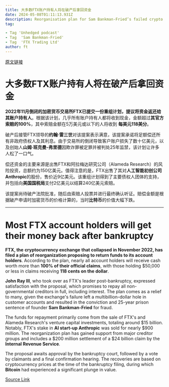 ```yaml
---
title: 大多数FTX账户持有人将在破产后拿回资金
date: 2024-05-08T01:11:13.931Z
description: Reorganisation plan for Sam Bankman-Fried’s failed crypto exchange will pay 118 cents on the dollar
tag: 

- Tag 'Unhedged podcast'
- Tag  'Sam Bankman-Fried'
- Tag  'FTX Trading Ltd'
author: ft
---
```


[原文链接](https://ft.com/content/c564c74f-de33-450e-bbc4-250849c980ab)

# 大多数FTX账户持有人将在破产后拿回资金

**2022年11月倒闭的加密货币交易所FTX已提交一份重组计划，提议将资金返还给其账户持有人**。根据该计划，几乎所有账户持有人都将收到现金，金额超过**其官方索赔的100%**，其中索赔金额在5万美元或以下的人将收到 **每美元118美分**。

破产后接管FTX领导的**约翰·雷三世**对该提案表示满意，该提案承诺将足额偿还所有非政府债权人及其利息。由于交易所的倒闭导致客户账户损失了数十亿美元，以及创始人**山姆·班克曼-弗里德**因欺诈罪被定罪并被判处25年监禁，该计划让许多人松了一口气。

偿还资金的主要来源是出售FTX和阿拉梅达研究公司（Alameda Research）的风险投资，总额约为150亿美元。值得注意的是，FTX出售了其对**人工智能初创公司Anthropic**的股份，售价近9亿美元。该重组计划得到了主要债权人团体的支持，并包括向**美国国税局**支付2亿美元以结算240亿美元索赔。

该提案尚待破产法院批准，随后由索赔人投票并进行最终确认听证。赔偿金额是根据破产申请时加密货币的价格计算的，当时**比特币**的价值大幅下跌。

---

# Most FTX account holders will get their money back after bankruptcy 

**FTX, the** **cryptocurrency exchange** **that collapsed in November 2022, has filed a plan of reorganization proposing to return funds to its account holders**. According to the plan, nearly all account holders will receive cash worth more than **100% of their official claims**, with those holding $50,000 or less in claims receiving **118 cents on the dollar**. 

**John Ray III**, who took over as FTX's leader post-bankruptcy, expressed satisfaction with the proposal, which promises to repay all non-governmental creditors in full, including interest. The plan comes as a relief to many, given the exchange's failure left a multibillion-dollar hole in customer accounts and resulted in the conviction and 25-year prison sentence of founder **Sam Bankman-Fried** for fraud. 

The funds for repayment primarily come from the sale of FTX's and Alameda Research's venture capital investments, totaling around $15 billion. Notably, FTX's stake in **AI start-up Anthropic** was sold for nearly $900 million. The reorganization plan has gained support from major creditor groups and includes a $200 million settlement of a $24 billion claim by the **Internal Revenue Service**. 

The proposal awaits approval by the bankruptcy court, followed by a vote by claimants and a final confirmation hearing. The recoveries are based on cryptocurrency prices at the time of the bankruptcy filing, during which **Bitcoin** had experienced a significant plunge in value.

[Source Link](https://ft.com/content/c564c74f-de33-450e-bbc4-250849c980ab)

